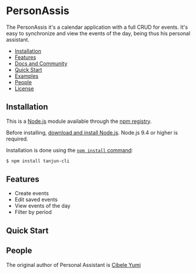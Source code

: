 # PersonAssis

  The PersonAssis it's a calendar application with a full CRUD for events. It's easy to synchronize and view the events of the day, being thus his personal assistant.

  * [Installation](#installation)
  * [Features](#features)
  * [Docs and Community](#docs-and-community)
  * [Quick Start](#quick-start)
  * [Examples](#examples)
  * [People](#people)
  * [License](#license)

## Installation

This is a [Node.js](https://nodejs.org/en/) module available through the [npm registry](https://www.npmjs.com/).

Before installing, [download and install Node.js](https://nodejs.org/en/download/).
Node.js 9.4 or higher is required.

Installation is done using the [`npm install` command](https://docs.npmjs.com/getting-started/installing-npm-packages-locally):

```bash
$ npm install tanjun-cli
```

## Features

  * Create events
  * Edit saved events
  * View events of the day
  * Filter by period

## Quick Start

  <!-- The quickest way to get started with PersonAssis is to utilize the executable [`tanjun`](https://github.com/Engajei/tanjun) to generate an application as shown below: -->

## People

The original author of Personal Assistant is [Cibele Yumi](https://github.com/CibaYumi)
